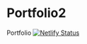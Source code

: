 # Portfolio2
Portfolio 
[![Netlify Status](https://api.netlify.com/api/v1/badges/c0490a58-f6d7-4216-bd34-5945c4abe7d3/deploy-status)](https://app.netlify.com/sites/srkport/deploys)
